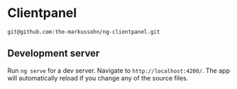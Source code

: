 # Clientpanel

`git@github.com:the-markussohn/ng-clientpanel.git`

## Development server

Run `ng serve` for a dev server. Navigate to `http://localhost:4200/`. The app will automatically reload if you change any of the source files.
